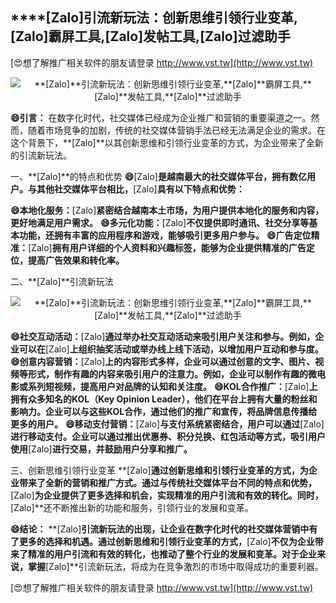 ## ****[Zalo]**引流新玩法：创新思维引领行业变革,**[Zalo]**霸屏工具,**[Zalo]**发帖工具,**[Zalo]**过滤助手**

[😍想了解推广相关软件的朋友请登录 http://www.vst.tw](http://www.vst.tw)

 <center><img src="https://vst.tw/MP4/tuiguang/png/3.png" alt="**[Zalo]**引流新玩法：创新思维引领行业变革,**[Zalo]**霸屏工具,**[Zalo]**发帖工具,**[Zalo]**过滤助手"></center>

**😄引言：**
在数字化时代，社交媒体已经成为企业推广和营销的重要渠道之一。然而，随着市场竞争的加剧，传统的社交媒体营销手法已经无法满足企业的需求。在这个背景下，**[Zalo]**以其创新思维和引领行业变革的方式，为企业带来了全新的引流新玩法。

一、**[Zalo]**的特点和优势
**😄**[Zalo]**是越南最大的社交媒体平台，拥有数亿用户。与其他社交媒体平台相比，**[Zalo]**具有以下特点和优势：**

**😄本地化服务：**[Zalo]**紧密结合越南本土市场，为用户提供本地化的服务和内容，更好地满足用户需求。**
**😄多元化功能：**[Zalo]**不仅提供即时通讯、社交分享等基本功能，还拥有丰富的应用程序和游戏，能够吸引更多用户参与。**
**😄广告定位精准：**[Zalo]**拥有用户详细的个人资料和兴趣标签，能够为企业提供精准的广告定位，提高广告效果和转化率。**

二、**[Zalo]**引流新玩法

 <center><img src="https://vst.tw/MP4/tuiguang/png/7.png" alt="**[Zalo]**引流新玩法：创新思维引领行业变革,**[Zalo]**霸屏工具,**[Zalo]**发帖工具,**[Zalo]**过滤助手"></center>

**😄社交互动活动：**[Zalo]**通过举办社交互动活动来吸引用户关注和参与。例如，企业可以在**[Zalo]**上组织抽奖活动或举办线上线下活动，以增加用户互动和参与度。**
**😄创意内容营销：**[Zalo]**上的内容形式多样，企业可以通过创意的文字、图片、视频等形式，制作有趣的内容来吸引用户的注意力。例如，企业可以制作有趣的微电影或系列短视频，提高用户对品牌的认知和关注度。**
**😄KOL合作推广：**[Zalo]**上拥有众多知名的KOL（Key Opinion Leader），他们在平台上拥有大量的粉丝和影响力。企业可以与这些KOL合作，通过他们的推广和宣传，将品牌信息传播给更多的用户。**
**😄移动支付营销：**[Zalo]**与支付系统紧密结合，用户可以通过**[Zalo]**进行移动支付。企业可以通过推出优惠券、积分兑换、红包活动等方式，吸引用户使用**[Zalo]**进行交易，并鼓励用户分享和推广。**

三、创新思维引领行业变革
**[Zalo]**通过创新思维和引领行业变革的方式，为企业带来了全新的营销和推广方式。通过与传统社交媒体平台不同的特点和优势，**[Zalo]**为企业提供了更多选择和机会，实现精准的用户引流和有效的转化。同时，**[Zalo]**还不断推出新的功能和服务，引领行业的发展和变革。

**😄结论：**
**[Zalo]**引流新玩法的出现，让企业在数字化时代的社交媒体营销中有了更多的选择和机遇。通过创新思维和引领行业变革的方式，**[Zalo]**不仅为企业带来了精准的用户引流和有效的转化，也推动了整个行业的发展和变革。对于企业来说，掌握**[Zalo]**引流新玩法，将成为在竞争激烈的市场中取得成功的重要利器。

[😍想了解推广相关软件的朋友请登录 http://www.vst.tw](http://www.vst.tw)



